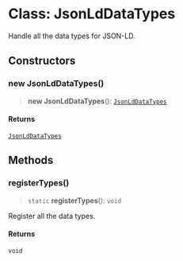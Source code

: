 # Class: JsonLdDataTypes

Handle all the data types for JSON-LD.

## Constructors

### new JsonLdDataTypes()

> **new JsonLdDataTypes**(): [`JsonLdDataTypes`](JsonLdDataTypes.md)

#### Returns

[`JsonLdDataTypes`](JsonLdDataTypes.md)

## Methods

### registerTypes()

> `static` **registerTypes**(): `void`

Register all the data types.

#### Returns

`void`
